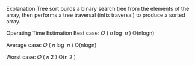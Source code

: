 Explanation
Tree sort builds a binary search tree from the elements of the array, then performs a tree traversal (infix traversal) to produce a sorted array.

Operating Time Estimation
Best case:
𝑂
(
𝑛
log
⁡
𝑛
)
O(nlogn)

Average case:
𝑂
(
𝑛
log
⁡
𝑛
)
O(nlogn)

Worst case:
𝑂
(
𝑛
2
)
O(n
2
 )